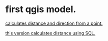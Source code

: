 # first qgis model.
[calculates distance and direction from a point.](distDirFromPoint.model3)

[this version calculates distance using SQL.](qgisModelSQL.md)
